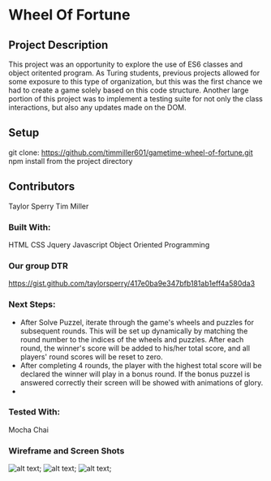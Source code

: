 # Wheel Of Fortune 

## Project Description

This project was an opportunity to explore the use of ES6 classes and object oritented program. As Turing students, previous projects allowed for some exposure to this type of organization, but this was the first chance we had to create a game solely based on this code structure. Another large portion of this project was to implement a testing suite for not only the class interactions, but also any updates made on the DOM.

## Setup

git clone: https://github.com/timmiller601/gametime-wheel-of-fortune.git
npm install from the project directory 


## Contributors 
Taylor Sperry
Tim Miller 

### Built With:
HTML
CSS
Jquery
Javascript
Object Oriented Programming

### Our group DTR 
https://gist.github.com/taylorsperry/417e0ba9e347bfb181ab1eff4a580da3

### Next Steps:
- After Solve Puzzel, iterate through the game's wheels and puzzles for subsequent rounds. This will be set up dynamically by matching the round number to the indices of the wheels and puzzles. After each round, the winner's score will be added to his/her total score, and all players' round scores will be reset to zero.
- After completing 4 rounds, the player with the highest total score will be declared the winner will play in a bonus round. If the bonus puzzel is answered correctly their screen will be showed with animations of glory. 
- 

### Tested With:
Mocha 
Chai

### Wireframe and Screen Shots
![alt text](https://gametime-wheel-of-fortune/src/images/landingPage.png);
![alt text](https://gametime-wheel-of-fortune/src/images/StartW.png);
![alt text](https://gametime-wheel-of-fortune/src/images/gameP.png);



